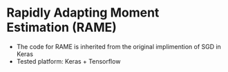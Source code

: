 # Rapidly Adapting Moment Estimation (RAME)

* The code for RAME is inherited from the original implimention of SGD in Keras
* Tested platform: Keras + Tensorflow 
